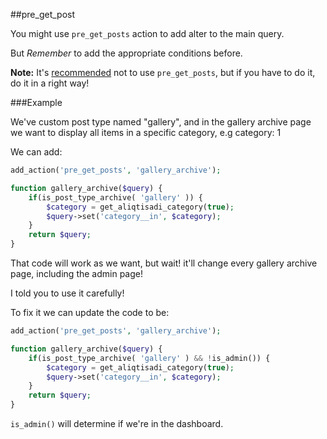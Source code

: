 ##pre\_get\_post

You might use `pre_get_posts` action to add alter to the main query.

But *Remember* to add the appropriate conditions before.

**Note:** It's [recommended](http://tommcfarlin.com/pre_get_posts-in-wordpress/) not to use `pre_get_posts`, but if you have to do it, do it in a right way!


###Example

We've custom post type named "gallery", and in the gallery archive page we want to display all items in a specific category, e.g category: 1

We can add: 

```PHP
add_action('pre_get_posts', 'gallery_archive');

function gallery_archive($query) {
	if(is_post_type_archive( 'gallery' )) {
		$category = get_aliqtisadi_category(true);
		$query->set('category__in', $category);
	}
	return $query;
}
```

That code will work as we want, but wait!
it'll change every gallery archive page, including the admin page!

I told you to use it carefully!

To fix it we can update the code to be: 

```PHP
add_action('pre_get_posts', 'gallery_archive');

function gallery_archive($query) {
	if(is_post_type_archive( 'gallery' ) && !is_admin()) {
		$category = get_aliqtisadi_category(true);
		$query->set('category__in', $category);
	}
	return $query;
}
```

`is_admin()` will determine if we're in the dashboard.

